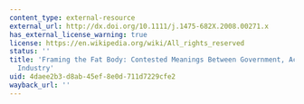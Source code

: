 ```yaml
---
content_type: external-resource
external_url: http://dx.doi.org/10.1111/j.1475-682X.2008.00271.x
has_external_license_warning: true
license: https://en.wikipedia.org/wiki/All_rights_reserved
status: ''
title: 'Framing the Fat Body: Contested Meanings Between Government, Activists, and
  Industry'
uid: 4daee2b3-d8ab-45ef-8e0d-711d7229cfe2
wayback_url: ''
---
```

